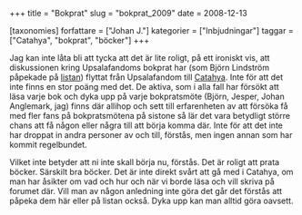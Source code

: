 +++
title = "Bokprat"
slug = "bokprat_2009"
date = 2008-12-13

[taxonomies]
forfattare = ["Johan J."]
kategorier = ["Inbjudningar"]
taggar = ["Catahya", "bokprat", "böcker"]
+++

Jag kan inte låta bli att tycka att det är lite roligt, på ett ironiskt vis, att diskussionen kring Upsalafandoms bokprat har (som Björn Lindström påpekade på [listan](e-postlista)) flyttat från Upsalafandom till [Catahya](http://www.catahya.net/forum/svar.asp?tid=9260&amp;forumid=13). Inte för att det inte finns en stor poäng med det. De aktiva, som i alla fall har försökt att läsa varje bok och dyka upp på varje bokpratsmöte (Björn, Jesper, Johan Anglemark, jag) finns där allihop och sett till erfarenheten av att försöka få med fler fans på bokpratsmötena på sistone så lär det vara betydligt större chans att få någon eller några till att börja komma där. Inte för att det inte har droppat in andra personer av och till, förstås, men ingen annan som har kommit regelbundet.

Vilket inte betyder att ni inte skall börja nu, förstås. Det är roligt att prata böcker. Särskilt bra böcker. Det är inte direkt svårt att gå med i Catahya, om man har åsikter om vad och hur och när vi borde läsa och vill skriva på forumet där. Vill man av någon anledning inte göra det går det förstås att påpeka dem här eller på listan också. Dyka upp kan man alltid göra oavsett.
